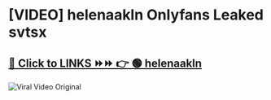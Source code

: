 
 # [VIDEO] helenaakln Onlyfans Leaked svtsx

## <h2><a href="https://clipsfans.com/helenaakln&ref=git">🔗 Click to LINKS ⏩⏩ 👉 🟢 helenaakln </a></h2>

<a href="https://clipsfans.com/helenaakln&ref=git" rel="nofollow" data-target="animated-image.originalLink"><img src="https://i.ibb.co.com/xMMVF88/686577567.gif" alt="Viral Video Original" style="max-width: 100%; display: inline-block;" data-target="animated-image.originalImage"></a>

